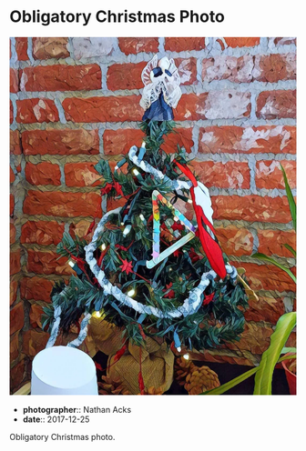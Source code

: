 # Obligatory Christmas Photo

![A photo of a small Christmas tree against a brick wall, processed to look like a painting](assets/2017-12-25-obligatory-christmas-photo.webp)

* **photographer**:: Nathan Acks
* **date**:: 2017-12-25

Obligatory Christmas photo.
